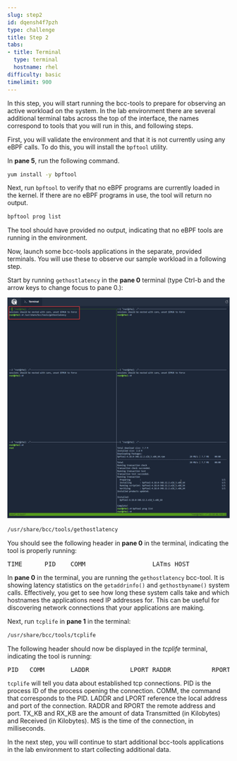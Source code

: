 ```yaml
---
slug: step2
id: dqensh4f7pzh
type: challenge
title: Step 2
tabs:
- title: Terminal
  type: terminal
  hostname: rhel
difficulty: basic
timelimit: 900
---
```

In this step, you will start running the bcc-tools to prepare for observing an active workload on the system.  In the lab environment there are several additional terminal tabs across the top of the interface, the names correspond to tools that you will run in this, and following steps.

First, you will validate the environment and that it is not currently using any eBPF calls.  To do this, you will install the `bpftool` utility.

In __pane 5__, run the following command.

```bash
yum install -y bpftool
```

Next, run `bpftool` to verify that no eBPF programs are currently loaded in the kernel.  If there are no eBPF programs in use, the tool will return no output.

```bash
bpftool prog list
```

The tool should have provided no output, indicating that no eBPF tools are running in the environment.

Now, launch some bcc-tools applications in the separate, provided terminals. You will use these to observe our sample workload in a following step.

Start by running `gethostlatency` in the __pane 0__ terminal (type Ctrl-b and the arrow keys to change focus to pane 0.):

![gethostlatency](../assets/gethostlatency.png)

```bash
/usr/share/bcc/tools/gethostlatency
```

You should see the following header in __pane 0__ in the terminal,
indicating the tool is properly running:

<pre class="file">
TIME      PID    COMM                  LATms HOST
</pre>

In __pane 0__ in the terminal, you are running the `gethostlatency` bcc-tool. It is showing latency statistics on the `getaddrinfo()` and `gethostbyname()` system calls. Effectively, you get to see how long these system calls take and which hostnames the applications need IP addresses for. This can be useful for discovering network connections that your applications are making.

Next, run `tcplife` in __pane 1__ in the terminal:

```bash
/usr/share/bcc/tools/tcplife
```

The following header should now be displayed in the *tcplife* terminal, indicating the tool is running:

<pre class="file">
PID   COMM       LADDR           LPORT RADDR           RPORT TX_KB RX_KB MS
</pre>

`tcplife` will tell you data about established tcp connections. PID is the process ID of the process opening the connection.  COMM, the command that corresponds to the PID.  LADDR and LPORT reference the local address and port of the connection. RADDR and RPORT the remote address and port.  TX_KB and RX_KB are the amount of data Transmitted (in Kilobytes) and Received (in Kilobytes).  MS is the time of the connection, in milliseconds.

In the next step, you will continue to start additional bcc-tools applications in the lab environment to start collecting additional data.
